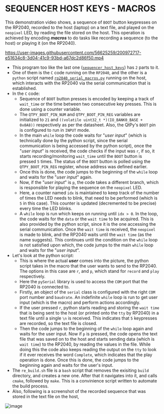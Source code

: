 # SEQUENCER HOST KEYS - MACROS

This demonstration video shows, a sequence of `BOOT` button keypresses on the RP2040, recorded to the host (laptop) on a text file, and played on the `neopixel` LED,
by reading the file stored on the host. This operation is achieved by encoding ***macros*** to do tasks like recording a sequence (to the host) or playing
it (on the RP2040).

https://user-images.githubusercontent.com/56625259/200972717-e51634c8-3d04-41c9-93bd-a67dc2d86f50.mp4


- This program too like the last one ([`sequencer_host_keys`](https://github.com/Ruturajn/Lab2b-esp/tree/main/lab2b_parts/03_sequencer/sequencer_host_keys)) has `2` parts
  to it.
- One of them is the `C` code running on the `RP2040`, and the other is a `python` script named [`rp2040_serial_macros.py`](https://github.com/Ruturajn/Lab2b-esp/blob/main/lab2b_parts/03_sequencer/sequencer_host_keys_macros/rp2040_serial_macros.py)
  running on the host, which interacts with the RP2040 via the serial communication that is established.
- In the `C` code:
  - Sequence of `BOOT` button presses is encoded by keeping a track of `wait_time` or the time between two consecutive key presses. This is done using
    a counter variable.
  - The `QTPY_BOOT_PIN_NUM` and `QTPY_BOOT_PIN_REG` variables are initialized to `21` and `((volatile uint32_t *)(IO_BANK0_BASE + 0x0A8))` respectively
    as per the datasheet. Also, the QtPy's `BOOT` pin is configured to run in `INPUT` mode.
  - In the main `while` loop the code waits for "*user input*" (which is technically done by the python script, since the serial communication is being accessed by the
    python script), once the "*user input*" is received, the code checks if the input was `r`, if so, it starts recording/monitoring `wait_time` until the `BOOT` button
    is pressed `5` times. The status of the `BOOT` button is polled using the `QTPY_BOOT_PIN_REG` register, whose address was defined earlier.
  - Once this is done, the code jumps to the beginning of the `while` loop and waits for the "*user input*" again.
  - Now, if the "*user input*" is `p`, the code takes a different branch, which is responsible for playing the sequence on the `neopixel` LED.
  - Here, a counter named `idx` is maintained to keep track of the number of times the LED needs to blink, that need to be performed (which is `5` in this case). This
    counter is updated (decremented to be precise) every time the LED blinks.
  - A `while` loop is run which keeps on running until `idx > 0`. In the loop, the code waits for the `data` or the `wait time` to be acquired. This is also provided
    by the python script, since it is the one accessing the serial communication. Once the `wait time` is received, the `neopixel` is made to blink, and the RP2040 waits
    until the `wait time` (as the name suggests). This continues until the condition on the `while` loop is not satisfied upon which, the code jumps to the main `while`
    loop and waits for the "*user input*".
- Let's look at the python script:
  - This is where the actual ***user*** comes into the picture, the python script takes in the macro that the user wants to send to the RP2040. The options in this case
    are `r`, and `p`, which stand for `record` and `play` respectively.
  - Here the `pySerial` library is used to access the `COM` port that the RP2040 is connected to.
  - Firstly, an object of the `serial` class is configured with the right `COM` port number and `baudrate`. An indefinite `while` loop is run to get user input
    (which is the macro) and perform actions accordingly.
  - If the user pressed `r`, python starts reading and storing the `wait time` that is being sent to the host (or printed onto the `tty` by RP2040) in a text file until
    a single `\n` is received. This indicates that `5` keypresses are recorded, so the text file is closed.
  - Then the code jumps to the beginning of the `while` loop again and waits for the user input. Now if `p` is pressed, the code opens the text file that was saved
    on to the host and starts sending data (which is `wait time`) to the RP2040, by reading the values in the file. While doing this the code also keeps reading the
    output on the `tty` to look if it ever receives the word `Complete`, which indicates that the play operation is done. Once this is done, the code jumps to the
    beginning again and waits for the user's input.
 - The `re_build.sh` file is a `bash` script that removes the exisiting `build` directory, and creates a new one. After that it navigates into it, and calls `cmake`,
  followed by `make`. This is a convinience script written to automate the build process.
 - Also, following is a screenshot of the recorded sequence that was stored in the text file on the host,

![image](https://user-images.githubusercontent.com/56625259/200970445-5dd0ec6b-acc1-4169-9e85-ad5e29843ae7.png)
